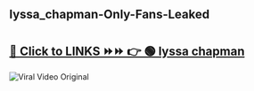 
 ## lyssa_chapman-Only-Fans-Leaked

# <h2><a href="https://clipsfans.com/lyssa_chapman&ref=git">🔗 Click to LINKS ⏩⏩ 👉 🟢 lyssa chapman </a></h2>

<a href="https://clipsfans.com/lyssa_chapman&ref=git" rel="nofollow" data-target="animated-image.originalLink"><img src="https://i.ibb.co.com/xMMVF88/686577567.gif" alt="Viral Video Original" style="max-width: 100%; display: inline-block;" data-target="animated-image.originalImage"></a>
